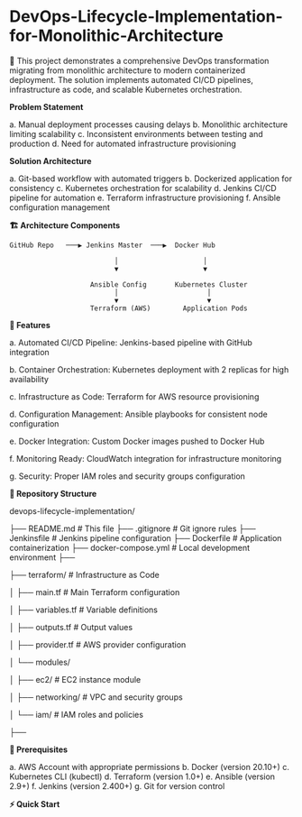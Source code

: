 # DevOps-Lifecycle-Implementation-for-Monolithic-Architecture
🎯 This project demonstrates a comprehensive DevOps transformation migrating from monolithic architecture to modern containerized deployment. The solution implements automated CI/CD pipelines, infrastructure as code, and scalable Kubernetes orchestration.


**Problem Statement**

a. Manual deployment processes causing delays
b. Monolithic architecture limiting scalability
c. Inconsistent environments between testing and production
d. Need for automated infrastructure provisioning


**Solution Architecture**

a. Git-based workflow with automated triggers
b. Dockerized application for consistency
c. Kubernetes orchestration for scalability
d. Jenkins CI/CD pipeline for automation
e. Terraform infrastructure provisioning
f. Ansible configuration management



**🏗️ Architecture Components**


    GitHub Repo   ───▶ Jenkins Master  ───▶  Docker Hub 
   
                              │                     │
                              ▼                     ▼
                    
                        Ansible Config       Kubernetes Cluster
                              │                      │
                              ▼                      ▼
                        Terraform (AWS)        Application Pods 



**🚀 Features**

a. Automated CI/CD Pipeline: Jenkins-based pipeline with GitHub integration

b. Container Orchestration: Kubernetes deployment with 2 replicas for high availability

c. Infrastructure as Code: Terraform for AWS resource provisioning

d. Configuration Management: Ansible playbooks for consistent node configuration

e. Docker Integration: Custom Docker images pushed to Docker Hub

f. Monitoring Ready: CloudWatch integration for infrastructure monitoring

g. Security: Proper IAM roles and security groups configuration



**📁 Repository Structure**

devops-lifecycle-implementation/



├── README.md   # This file
├── .gitignore     # Git ignore rules
├── Jenkinsfile    # Jenkins pipeline configuration
├── Dockerfile    # Application containerization
├── docker-compose.yml             # Local development environment
├── 

├── terraform/     # Infrastructure as Code

│           ├── main.tf    # Main Terraform configuration

│           ├── variables.tf   # Variable definitions

│           ├── outputs.tf   # Output values


│           ├── provider.tf   # AWS provider configuration


│   └── modules/

│       ├── ec2/    # EC2 instance module

│       ├── networking/   # VPC and security groups


│       └── iam/    # IAM roles and policies


├──





**🔧 Prerequisites**

a. AWS Account with appropriate permissions
b. Docker (version 20.10+)
c. Kubernetes CLI (kubectl)
d. Terraform (version 1.0+)
e. Ansible (version 2.9+)
f. Jenkins (version 2.400+)
g. Git for version control




**⚡ Quick Start**

